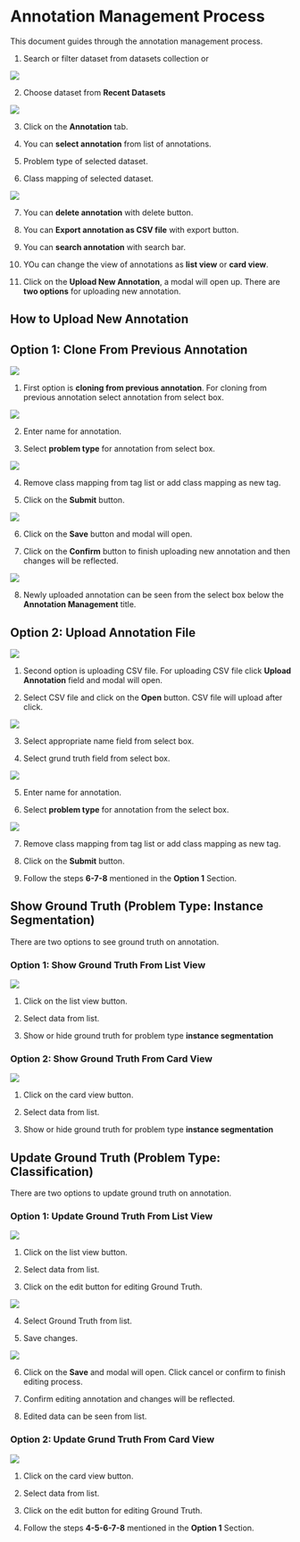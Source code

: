 # Annotation Management Process

This document guides through the annotation management process.

1. Search or filter dataset from datasets collection or

![](imgs/image1.png)

2. Choose dataset from **Recent Datasets**

![](imgs/image2.png)

3. Click on the **Annotation** tab.

4. You can **select annotation** from list of annotations.

5. Problem type of selected dataset.

6. Class mapping of selected dataset.

![](imgs/image3.png)

7. You can **delete annotation** with delete button.

8. You can **Export annotation as CSV file** with export button.

9. You can **search annotation** with search bar.

10. YOu can change the view of annotations as **list view** or **card view**.

11. Click on the **Upload New Annotation**, a modal will open up. There are **two options** for uploading new annotation.

## How to Upload New Annotation

## Option 1: Clone From Previous Annotation

![](imgs/image4.png)

1. First option is **cloning from previous annotation**. For cloning from previous annotation select annotation from select box.

![](imgs/image5.png)

2. Enter name for annotation.

3. Select **problem type** for annotation from select box.

![](imgs/image6.png)

4. Remove class mapping from tag list or add class mapping as new tag.

5. Click on the **Submit** button.

![](imgs/image7.png)

6. Click on the **Save** button and modal will open.

7. Click on the **Confirm** button to finish uploading new annotation and then changes will be reflected.

![](imgs/image8.png)

8. Newly uploaded annotation can be seen from the select box below the **Annotation Management** title.

## Option 2: Upload Annotation File

![](imgs/image9.png)

1. Second option is uploading CSV file. For uploading CSV file click **Upload Annotation** field and modal will open. 

2. Select CSV file and click on the **Open** button. CSV file will upload after click.

![](imgs/image10.png)

3. Select appropriate name field from select box.

4. Select grund truth field from select box.

![](imgs/image11.png)

5. Enter name for annotation.

6. Select **problem type** for annotation from the select box.

![](imgs/image12.png)

7. Remove class mapping from tag list or add class mapping as new tag.

8. Click on the **Submit** button.

9. Follow the steps **6-7-8** mentioned in the **Option 1** Section.

## Show Ground Truth (Problem Type: Instance Segmentation)

There are two options to see ground truth on annotation.

### Option 1: Show Ground Truth From List View

![](imgs/image13.png)

1. Click on the list view button.

2. Select data from list.

3. Show or hide ground truth for problem type **instance segmentation**

### Option 2: Show Ground Truth From Card View

![](imgs/image17.png)

1. Click on the card view button.

2. Select data from list.

3. Show or hide ground truth for problem type **instance segmentation**

## Update Ground Truth (Problem Type: Classification)

There are two options to update ground truth on annotation.

### Option 1: Update Ground Truth From List View

![](imgs/image14.png)

1. Click on the list view button.

2. Select data from list.

3. Click on the edit button for editing Ground Truth.

![](imgs/image15.png)

4. Select Ground Truth from list.

5. Save changes.

![](imgs/image16.png)

6. Click on the **Save** and modal will open. Click cancel or confirm to finish editing process.

7. Confirm editing annotation and changes will be reflected.

8. Edited data can be seen from list.

### Option 2: Update Grund Truth From Card View

![](imgs/image18.png)

1. Click on the card view button.

2. Select data from list.

3. Click on the edit button for editing Ground Truth.

4. Follow the steps **4-5-6-7-8** mentioned in the **Option 1** Section.
